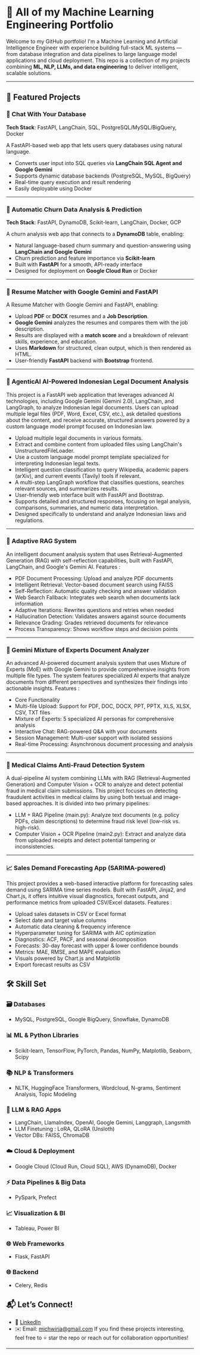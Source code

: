 # 🧠 All of my Machine Learning Engineering Portfolio

Welcome to my GitHub portfolio! I'm a Machine Learning and Artificial Intelligence Engineer with experience building full-stack ML systems — from database integration and data pipelines to large language model applications and cloud deployment. This repo is a collection of my projects combining **ML, NLP, LLMs, and data engineering** to deliver intelligent, scalable solutions.

---

## 🚀 Featured Projects

### 💬 Chat With Your Database
**Tech Stack**: FastAPI, LangChain, SQL, PostgreSQL/MySQL/BigQuery, Docker

A FastAPI-based web app that lets users query databases using natural language.
- Converts user input into SQL queries via **LangChain SQL Agent and Google Gemini**
- Supports dynamic database backends (PostgreSQL, MySQL, BigQuery)
- Real-time query execution and result rendering
- Easily deployable using Docker

---

### 🔁 Automatic Churn Data Analysis & Prediction
**Tech Stack**: FastAPI, DynamoDB, Scikit-learn, LangChain, Docker, GCP

A churn analysis web app that connects to a **DynamoDB** table, enabling:
- Natural language-based churn summary and question-answering using **LangChain and Google Gemini**
- Churn prediction and feature importance via **Scikit-learn**
- Built with **FastAPI** for a smooth, API-ready interface
- Designed for deployment on **Google Cloud Run** or Docker

---

### 🔁 Resume Matcher with Google Gemini and FastAPI

A Resume Matcher with Google Gemini and FastAPI, enabling:
- Upload **PDF** or **DOCX** resumes and a **Job Description**.
- **Google Gemini** analyzes the resumes and compares them with the job description.
- Results are displayed with a **match score** and a breakdown of relevant skills, experience, and education.
- Uses **Markdown** for structured, clean output, which is then rendered as HTML.
- User-friendly **FastAPI** backend with **Bootstrap** frontend.

---

### 🔁 AgenticAI AI-Powered Indonesian Legal Document Analysis

This project is a FastAPI web application that leverages advanced AI technologies, including Google Gemini (Gemini 2.0), LangChain, and LangGraph, to analyze Indonesian legal documents. Users can upload multiple legal files (PDF, Word, Excel, CSV, etc.), ask detailed questions about the content, and receive accurate, structured answers powered by a custom language model prompt focused on Indonesian law.
- Upload multiple legal documents in various formats.
- Extract and combine content from uploaded files using LangChain's UnstructuredFileLoader.
- Use a custom language model prompt template specialized for interpreting Indonesian legal texts.
- Intelligent question classification to query Wikipedia, academic papers (arXiv), and current events (Tavily) tools if relevant.
- A multi-step LangGraph workflow that classifies questions, searches relevant sources, and summarizes results.
- User-friendly web interface built with FastAPI and Bootstrap.
- Supports detailed and structured responses, focusing on legal analysis, comparisons, summaries, and numeric data interpretation.
- Designed specifically to understand and analyze Indonesian laws and regulations.

---

### 🧠 Adaptive RAG System
An intelligent document analysis system that uses Retrieval-Augmented Generation (RAG) with self-reflection capabilities, built with FastAPI, LangChain, and Google's Gemini AI.
Features :
- PDF Document Processing: Upload and analyze PDF documents
- Intelligent Retrieval: Vector-based document search using FAISS
- Self-Reflection: Automatic quality checking and answer validation
- Web Search Fallback: Integrates web search when documents lack information
- Adaptive Iterations: Rewrites questions and retries when needed
- Hallucination Detection: Validates answers against source documents
- Relevance Grading: Grades retrieved documents for relevance
- Process Transparency: Shows workflow steps and decision points

---

### 🧠 Gemini Mixture of Experts Document Analyzer
An advanced AI-powered document analysis system that uses Mixture of Experts (MoE) with Google Gemini to provide comprehensive insights from multiple file types. The system features specialized AI experts that analyze documents from different perspectives and synthesizes their findings into actionable insights.
Features :
- Core Functionality
- Multi-file Upload: Support for PDF, DOC, DOCX, PPT, PPTX, XLS, XLSX, CSV, TXT files
- Mixture of Experts: 5 specialized AI personas for comprehensive analysis
- Interactive Chat: RAG-powered Q&A with your documents
- Session Management: Multi-user support with isolated sessions
- Real-time Processing: Asynchronous document processing and analysis

---

### 🧠 Medical Claims Anti-Fraud Detection System
A dual-pipeline AI system combining LLMs with RAG (Retrieval-Augmented Generation) and Computer Vision + OCR to analyze and detect potential fraud in medical claim submissions. This project focuses on detecting fraudulent activities in medical claims by using both textual and image-based approaches. It is divided into two primary pipelines:
- LLM + RAG Pipeline (main.py): Analyze text documents (e.g. policy PDFs, claim descriptions) to determine fraud risk level (low-risk vs. high-risk).
- Computer Vision + OCR Pipeline (main2.py): Extract and analyze data from uploaded receipts and detect potential tampering or inconsistencies.

---

### 📈 Sales Demand Forecasting App (SARIMA-powered)
This project provides a web-based interactive platform for forecasting sales demand using SARIMA time series models. Built with FastAPI, Jinja2, and Chart.js, it offers intuitive visual diagnostics, forecast outputs, and performance metrics from uploaded CSV/Excel datasets.
Features :
- Upload sales datasets in CSV or Excel format
- Select date and target value columns
- Automatic data cleaning & frequency inference
- Hyperparameter tuning for SARIMA with AIC optimization
- Diagnostics: ACF, PACF, and seasonal decomposition
- Forecasts: 30-day forecast with upper & lower confidence bounds
- Metrics: MAE, RMSE, and MAPE evaluation
- Visuals powered by Chart.js and Matplotlib
- Export forecast results as CSV

## 🛠️ Skill Set

### 🗃️ Databases
- MySQL, PostgreSQL, Google BigQuery, Snowflake, DynamoDB

### 📊 ML & Python Libraries
- Scikit-learn, TensorFlow, PyTorch, Pandas, NumPy, Matplotlib, Seaborn, Scipy

### 📚 NLP & Transformers
- NLTK, HuggingFace Transformers, Wordcloud, N-grams, Sentiment Analysis, Topic Modeling

### 🧠 LLM & RAG Apps
- LangChain, LlamaIndex, OpenAI, Google Gemini, Langgraph, Langsmith
- LLM Finetuning : LoRA, QLoRA (Unsloth)
- Vector DBs: FAISS, ChromaDB

### ☁️ Cloud & Deployment
- Google Cloud (Cloud Run, Cloud SQL), AWS (DynamoDB), Docker

### ⚡ Data Pipelines & Big Data
- PySpark, Prefect

### 📈 Visualization & BI
- Tableau, Power BI

### 🌐 Web Frameworks
- Flask, FastAPI

### 🌐 Backend
- Celery, Redis

## 📬 Let’s Connect!

- 💼 [LinkedIn](https://www.linkedin.com/in/michael-wiryaseputra/)
- ✉️ Email: michwirja@gmail.com
If you find these projects interesting, feel free to ⭐ star the repo or reach out for collaboration opportunities!

---

